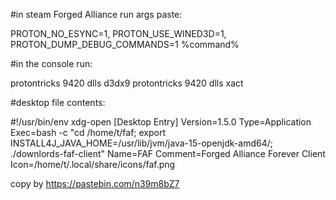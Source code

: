#in steam Forged Alliance run args paste:
 
PROTON_NO_ESYNC=1, PROTON_USE_WINED3D=1, PROTON_DUMP_DEBUG_COMMANDS=1 %command%
 
#in the console run:  
 
protontricks 9420 dlls d3dx9
protontricks 9420 dlls xact
 
 
#desktop file contents:
 
#!/usr/bin/env xdg-open
[Desktop Entry]
Version=1.5.0
Type=Application
Exec=bash -c "cd /home/t/faf; export INSTALL4J_JAVA_HOME=/usr/lib/jvm/java-15-openjdk-amd64/; ./downlords-faf-client"
Name=FAF
Comment=Forged Alliance Forever Client
Icon=/home/t/.local/share/icons/faf.png


copy by https://pastebin.com/n39m8bZ7
